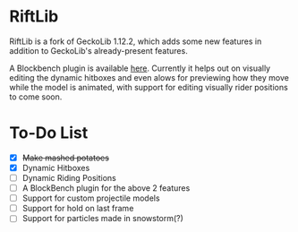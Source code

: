# RiftLib
RiftLib is a fork of GeckoLib 1.12.2, which adds some new features in addition to GeckoLib's already-present features.

A Blockbench plugin is available [here](https://github.com/Rift-Modding-Group/RiftLibrary-Blockbench-Extension). Currently it helps out on visually editing the dynamic hitboxes and even alows for previewing how they move while the model is animated, with support for editing visually rider positions to come soon.

# To-Do List
- [x] ~~Make mashed potatoes~~
- [x] Dynamic Hitboxes
- [ ] Dynamic Riding Positions
- [ ] A BlockBench plugin for the above 2 features
- [ ] Support for custom projectile models
- [ ] Support for hold on last frame
- [ ] Support for particles made in snowstorm(?)
